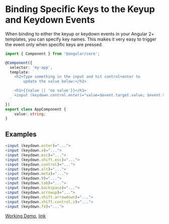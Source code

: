 
# Binding Specific Keys to the Keyup and Keydown Events

When binding to either the keyup or keydown events in your Angular 2+ templates, you can specify key names. This makes it very easy to trigger the event only when specific keys are pressed.


```typescript
import { Component } from '@angular/core';

@Component({
  selector: 'my-app',
  template: `
    <h2>Type something in the input and hit control+enter to
        update the value below:</h2>

    <h1>{{value || 'no value'}}</h1>
    <input (keydown.control.enter)="value=$event.target.value; $event.target.value = ''">
  `
})
export class AppComponent {
    value: string;
}
```

## Examples

```typescript
<input (keydown.enter)="...">
<input (keydown.a)="...">
<input (keydown.esc)="...">
<input (keydown.shift.esc)="...">
<input (keydown.control)="...">
<input (keydown.alt)="...">
<input (keydown.meta)="...">
<input (keydown.9)="...">
<input (keydown.tab)="...">
<input (keydown.backspace)="...">
<input (keydown.arrowup)="...">
<input (keydown.shift.arrowdown)="...">
<input (keydown.shift.control.z)="...">
<input (keydown.f4)="...">

```




[Working Demo](https://stackblitz.com/edit/angular-x3nleg),
[link](https://alligator.io/angular/binding-keyup-keydown-events)